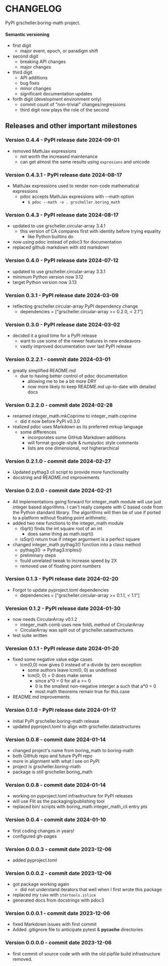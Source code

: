 # CHANGELOG

PyPI grscheller.boring-math project.

#### Semantic versioning

* first digit
  * major event, epoch, or paradigm shift
* second digit
  * breaking API changes
  * major changes
* third digit
  * API additions
  * bug fixes
  * minor changes
  * significant documentation updates
* forth digit (development environment only)
  * commit count of "non-trivial" changes/regressions
  * third digit now plays the role of the second

## Releases and other important milestones

### Version 0.4.4 - PyPI release date 2024-09-01

* removed MathJax expressions
  * not worth the increased maintenance
  * can get almost the same results using `expresions` and unicode

### Version 0.4.3.1 - PyPI release date 2024-08-17

* MathJax expressions used to render non-code mathematical expressions
  * pdoc accepts MathJax expressions with --math option
    * `$ pdoc --math -o . grscheller.boring_math`

### Version 0.4.3 - PyPI release date 2024-08-17

* updated to use grscheller.circular-array 3.4.1
  * this version of CA compares first with identity before trying equality
    * like Python builtins do
* now using pdoc instead of pdoc3 for documentation
* replaced github markdown with std markdown

### Version 0.4.0 - PyPI release date 2024-07-12

* updated to use grscheller.circular-array 3.3.1
* minimum Python version now 3.12
* target Python version now 3.13

### Version 0.3.1 - PyPI release date 2024-03-09

* reflecting grscheller.circular-array PyPI dependency change
  * dependencies = ["grscheller.circular-array >= 0.2.0, < 2.1"]

### Version 0.3.0 - PyPI release date 2024-03-02

* decided it a good time for a PyPI release
  * want to use some of the newer features in new endeavors
  * vastly improved documentation over last PyPI release

### Version 0.2.2.1 - commit date 2024-03-01

* greatly simplified README.md
  * due to having better control of pdoc documentation
    * allowing me to be a bit more DRY
    * now more likely to keep README.md up-to-date with detailed docs

### Version 0.2.2.0 - commit date 2024-02-28

* renamed integer_math.mkCoprime to integer_math.coprime
  * did it now before PyPI v0.3.0
* realized pdoc uses Markdown as its preferred mrkup language
  * some differences
    * incorporates some GitHub Markdown additions
    * will format google-style & numpydoc style comments
    * lists are one dimensional, not higherarchical

### Version 0.2.1.0 - commit date 2024-02-27

* Updated pythag3 cli script to provide more functionality
* docstring and README.md improvements

### Version 0.2.0.0 - commit date 2024-02-21

* All implementations going forward for integer_math module will use
  just integer based algorithms. I can't really compete with C based
  code from the Python standard library. The algorithms will then be
  of use if ported to a platform without floating point arithmetic.
* added two new functions to the integer_math module
  * iSqrt() finds the int square root of an int
    * does same thing as math.isqrt()
  * isSqr() return true if integer argurment is a perfect square
* changed integer_math pythag3() function into a class method
  * pythag3() -> Pythag3.triples() 
  * preliminary steps
  * fould unrelated tweak to increase speed by 2X
  * removed use of floating point numbers

### Version 0.1.3 - PyPI release date 2024-02-20

* Forgot to update pyproject.toml dependencies
  * dependencies = ["grscheller.circular-array >= 0.1.1, < 1.1"]

### Veresion 0.1.2 - PyPI release date 2024-01-30

* now needs CircularArray v0.1.2
  * integer_math comb uses new foldL method of CircularArray
  * CircularArray was split out of grscheller.satastructures
* test suite written

### Veresion 0.1.1 - PyPI release date 2024-01-20

* fixed some negative value edge cases
  * lcm(0,0) now gives 0 instead of a divide by zero exception
    * some authors leave lcm(0, 0) as undefined
    * lcm(0, 0) = 0 does make sense
      * since a*0 = 0 for all a >= 0
      * 0 is the smallest non-negative interger a such that a*0 = 0
      * most math theorems remain true for this case
* README.md improvements

### Version 0.1.0 - PyPI release date 2024-01-17

* initial PyPI grscheller.boring-math release
* updated pyproject.toml to align with grscheller.datastructures

### Version 0.0.8 - commit date 2024-01-14

* changed project's name from boring_math to boring-math
* both GitHub repo and future PyPI repo
* more in alignment with what I see on PyPI
* project is grscheller.boring-math
* package is still grscheller.boring_math

### Version 0.0.8 - commit date 2024-01-14

* working on pyproject.toml infrastructure for PyPI releases
* will use Flit as the packaging/publishing tool
* replaced bin/ scripts with boring_math.integer_math_cli entry pts

### Version 0.0.4 - commit date 2024-01-10

* first coding changes in years!
* configured gh-pages

### Version 0.0.0.3 - commit date 2023-12-06

* added pyproject.toml

### Version 0.0.0.2 - commit date 2023-12-06

* got package working again
  * did not understand iterators that well when I first wrote this package
* replaced my `take` with `itertools.islice`
* generated docs from docstrings with pdoc3

### Version 0.0.0.1 - commit date 2023-12-06

* fixed Markdown issues with first commit
* Added .gitignore file to anticipate pytest & __pycache__ directories
 
### Version 0.0.0.0 - commit date 2023-12-06

* first commit of source code with with the old pipfile build
  infrastructure removed.
